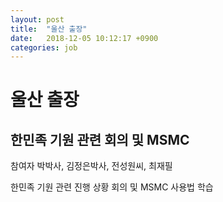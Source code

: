 ```yaml
---
layout: post
title:  "울산 출장"
date:   2018-12-05 10:12:17 +0900
categories: job
---
```


# 울산 출장

## 한민족 기원 관련 회의 및 MSMC

참여자 박박사, 김정은박사, 전성원씨, 최재필

한민족 기원 관련 진행 상황 회의 및 MSMC 사용법 학습
